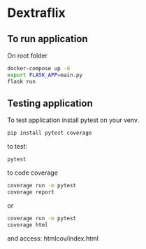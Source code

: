 # Dextraflix

## To run application

On root folder

```bash
docker-compose up -d
export FLASK_APP=main.py
flask run
```

## Testing application

To test application install pytest on your venv.

```bash
pip install pytest coverage
```

to test:

```bash
pytest
```

to code coverage

```bash
coverage run -m pytest
coverage report
```

or

```bash
coverage run -m pytest
coverage html
```

and access: htmlcov/index.html